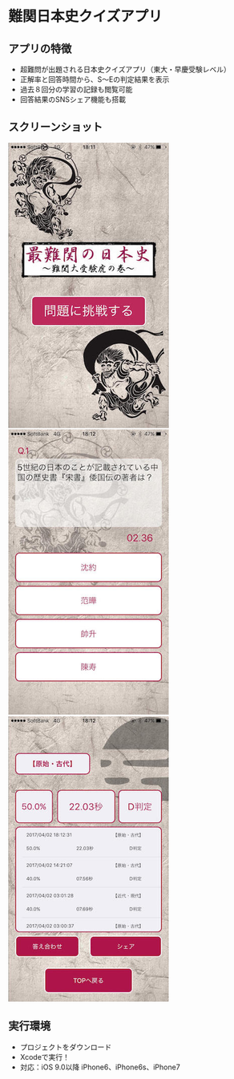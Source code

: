 # 難関日本史クイズアプリ

## アプリの特徴
* 超難問が出題される日本史クイズアプリ（東大・早慶受験レベル）
* 正解率と回答時間から、S〜Eの判定結果を表示
* 過去８回分の学習の記録も閲覧可能
* 回答結果のSNSシェア機能も搭載

## スクリーンショット
![トップ画面](docs/image1.jpg)
![クイズ画面](docs/image3.jpg)
![結果画面](docs/image4.jpg)

## 実行環境
* プロジェクトをダウンロード
* Xcodeで実行！
* 対応：iOS 9.0以降 iPhone6、iPhone6s、iPhone7
